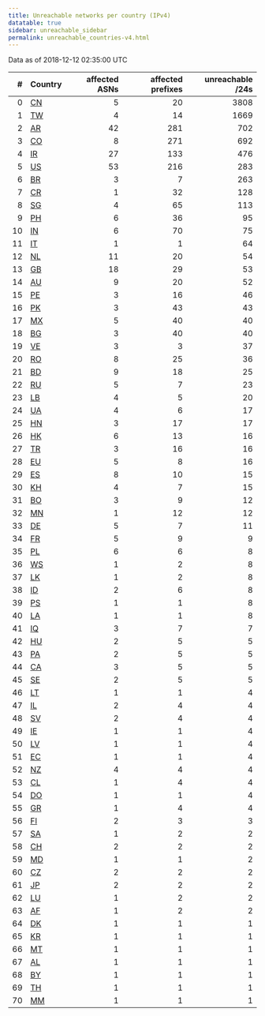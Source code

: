 ```yaml
---
title: Unreachable networks per country (IPv4)
datatable: true
sidebar: unreachable_sidebar
permalink: unreachable_countries-v4.html
---
```


Data as of 2018-12-12 02:35:00 UTC

<div class="datatable-begin"></div>

|   # | Country                      |   affected ASNs |   affected prefixes |   unreachable /24s |
|----:|:-----------------------------|----------------:|--------------------:|-------------------:|
|   0 | [CN](unreachable_cn-v4.html) |               5 |                  20 |               3808 |
|   1 | [TW](unreachable_tw-v4.html) |               4 |                  14 |               1669 |
|   2 | [AR](unreachable_ar-v4.html) |              42 |                 281 |                702 |
|   3 | [CO](unreachable_co-v4.html) |               8 |                 271 |                692 |
|   4 | [IR](unreachable_ir-v4.html) |              27 |                 133 |                476 |
|   5 | [US](unreachable_us-v4.html) |              53 |                 216 |                283 |
|   6 | [BR](unreachable_br-v4.html) |               3 |                   7 |                263 |
|   7 | [CR](unreachable_cr-v4.html) |               1 |                  32 |                128 |
|   8 | [SG](unreachable_sg-v4.html) |               4 |                  65 |                113 |
|   9 | [PH](unreachable_ph-v4.html) |               6 |                  36 |                 95 |
|  10 | [IN](unreachable_in-v4.html) |               6 |                  70 |                 75 |
|  11 | [IT](unreachable_it-v4.html) |               1 |                   1 |                 64 |
|  12 | [NL](unreachable_nl-v4.html) |              11 |                  20 |                 54 |
|  13 | [GB](unreachable_gb-v4.html) |              18 |                  29 |                 53 |
|  14 | [AU](unreachable_au-v4.html) |               9 |                  20 |                 52 |
|  15 | [PE](unreachable_pe-v4.html) |               3 |                  16 |                 46 |
|  16 | [PK](unreachable_pk-v4.html) |               3 |                  43 |                 43 |
|  17 | [MX](unreachable_mx-v4.html) |               5 |                  40 |                 40 |
|  18 | [BG](unreachable_bg-v4.html) |               3 |                  40 |                 40 |
|  19 | [VE](unreachable_ve-v4.html) |               3 |                   3 |                 37 |
|  20 | [RO](unreachable_ro-v4.html) |               8 |                  25 |                 36 |
|  21 | [BD](unreachable_bd-v4.html) |               9 |                  18 |                 25 |
|  22 | [RU](unreachable_ru-v4.html) |               5 |                   7 |                 23 |
|  23 | [LB](unreachable_lb-v4.html) |               4 |                   5 |                 20 |
|  24 | [UA](unreachable_ua-v4.html) |               4 |                   6 |                 17 |
|  25 | [HN](unreachable_hn-v4.html) |               3 |                  17 |                 17 |
|  26 | [HK](unreachable_hk-v4.html) |               6 |                  13 |                 16 |
|  27 | [TR](unreachable_tr-v4.html) |               3 |                  16 |                 16 |
|  28 | [EU](unreachable_eu-v4.html) |               5 |                   8 |                 16 |
|  29 | [ES](unreachable_es-v4.html) |               8 |                  10 |                 15 |
|  30 | [KH](unreachable_kh-v4.html) |               4 |                   7 |                 15 |
|  31 | [BO](unreachable_bo-v4.html) |               3 |                   9 |                 12 |
|  32 | [MN](unreachable_mn-v4.html) |               1 |                  12 |                 12 |
|  33 | [DE](unreachable_de-v4.html) |               5 |                   7 |                 11 |
|  34 | [FR](unreachable_fr-v4.html) |               5 |                   9 |                  9 |
|  35 | [PL](unreachable_pl-v4.html) |               6 |                   6 |                  8 |
|  36 | [WS](unreachable_ws-v4.html) |               1 |                   2 |                  8 |
|  37 | [LK](unreachable_lk-v4.html) |               1 |                   2 |                  8 |
|  38 | [ID](unreachable_id-v4.html) |               2 |                   6 |                  8 |
|  39 | [PS](unreachable_ps-v4.html) |               1 |                   1 |                  8 |
|  40 | [LA](unreachable_la-v4.html) |               1 |                   1 |                  8 |
|  41 | [IQ](unreachable_iq-v4.html) |               3 |                   7 |                  7 |
|  42 | [HU](unreachable_hu-v4.html) |               2 |                   5 |                  5 |
|  43 | [PA](unreachable_pa-v4.html) |               2 |                   5 |                  5 |
|  44 | [CA](unreachable_ca-v4.html) |               3 |                   5 |                  5 |
|  45 | [SE](unreachable_se-v4.html) |               2 |                   5 |                  5 |
|  46 | [LT](unreachable_lt-v4.html) |               1 |                   1 |                  4 |
|  47 | [IL](unreachable_il-v4.html) |               2 |                   4 |                  4 |
|  48 | [SV](unreachable_sv-v4.html) |               2 |                   4 |                  4 |
|  49 | [IE](unreachable_ie-v4.html) |               1 |                   1 |                  4 |
|  50 | [LV](unreachable_lv-v4.html) |               1 |                   1 |                  4 |
|  51 | [EC](unreachable_ec-v4.html) |               1 |                   1 |                  4 |
|  52 | [NZ](unreachable_nz-v4.html) |               4 |                   4 |                  4 |
|  53 | [CL](unreachable_cl-v4.html) |               1 |                   4 |                  4 |
|  54 | [DO](unreachable_do-v4.html) |               1 |                   1 |                  4 |
|  55 | [GR](unreachable_gr-v4.html) |               1 |                   4 |                  4 |
|  56 | [FI](unreachable_fi-v4.html) |               2 |                   3 |                  3 |
|  57 | [SA](unreachable_sa-v4.html) |               1 |                   2 |                  2 |
|  58 | [CH](unreachable_ch-v4.html) |               2 |                   2 |                  2 |
|  59 | [MD](unreachable_md-v4.html) |               1 |                   1 |                  2 |
|  60 | [CZ](unreachable_cz-v4.html) |               2 |                   2 |                  2 |
|  61 | [JP](unreachable_jp-v4.html) |               2 |                   2 |                  2 |
|  62 | [LU](unreachable_lu-v4.html) |               1 |                   2 |                  2 |
|  63 | [AF](unreachable_af-v4.html) |               1 |                   2 |                  2 |
|  64 | [DK](unreachable_dk-v4.html) |               1 |                   1 |                  1 |
|  65 | [KR](unreachable_kr-v4.html) |               1 |                   1 |                  1 |
|  66 | [MT](unreachable_mt-v4.html) |               1 |                   1 |                  1 |
|  67 | [AL](unreachable_al-v4.html) |               1 |                   1 |                  1 |
|  68 | [BY](unreachable_by-v4.html) |               1 |                   1 |                  1 |
|  69 | [TH](unreachable_th-v4.html) |               1 |                   1 |                  1 |
|  70 | [MM](unreachable_mm-v4.html) |               1 |                   1 |                  1 |

<div class="datatable-end"></div>